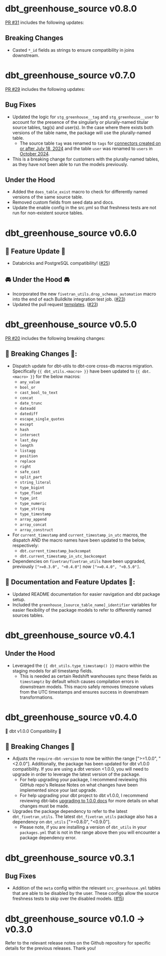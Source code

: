 # dbt_greenhouse_source v0.8.0
[PR #31](https://github.com/fivetran/dbt_greenhouse_source/pull/31) includes the following updates:

## Breaking Changes
- Casted `*_id` fields as strings to ensure compatibility in joins downstream.

# dbt_greenhouse_source v0.7.0
[PR #29](https://github.com/fivetran/dbt_greenhouse_source/pull/29) includes the following updates:

## Bug Fixes
- Updated the logic for `stg_greenhouse__tag` and `stg_greenhouse__user` to account for the presence of the singularly or plurally-named titular source tables, tag(s) and user(s). In the case where there exists both versions of the table name, the package will use the plurally-named table.
  - The source table `tag` was renamed to `tags` for [connectors created on or after July 18, 2024](https://fivetran.com/docs/connectors/applications/greenhouse/changelog#july2024) and the table `user` was renamed to `users` in [October 2024](https://fivetran.com/docs/connectors/applications/greenhouse/changelog#october2024).
- This is a breaking change for customers with the plurally-named tables, as they have not been able to run the models previously.

## Under the Hood
- Added the `does_table_exist` macro to check for differently named versions of the same source table.
- Removed custom fields from seed data and docs.
- Update the enable config in the src.yml so that freshness tests are not run for non-existent source tables.

# dbt_greenhouse_source v0.6.0
## 🎉 Feature Update 🎉
- Databricks and PostgreSQL compatibility! ([#25](https://github.com/fivetran/dbt_greenhouse_source/pull/25))

## 🚘 Under the Hood 🚘
- Incorporated the new `fivetran_utils.drop_schemas_automation` macro into the end of each Buildkite integration test job. ([#23](https://github.com/fivetran/dbt_greenhouse_source/pull/23))
- Updated the pull request [templates](/.github). ([#23](https://github.com/fivetran/dbt_greenhouse_source/pull/23))

# dbt_greenhouse_source v0.5.0
[PR #20](https://github.com/fivetran/dbt_greenhouse_source/pull/20) includes the following breaking changes:
## 🚨 Breaking Changes 🚨:
- Dispatch update for dbt-utils to dbt-core cross-db macros migration. Specifically `{{ dbt_utils.<macro> }}` have been updated to `{{ dbt.<macro> }}` for the below macros:
    - `any_value`
    - `bool_or`
    - `cast_bool_to_text`
    - `concat`
    - `date_trunc`
    - `dateadd`
    - `datediff`
    - `escape_single_quotes`
    - `except`
    - `hash`
    - `intersect`
    - `last_day`
    - `length`
    - `listagg`
    - `position`
    - `replace`
    - `right`
    - `safe_cast`
    - `split_part`
    - `string_literal`
    - `type_bigint`
    - `type_float`
    - `type_int`
    - `type_numeric`
    - `type_string`
    - `type_timestamp`
    - `array_append`
    - `array_concat`
    - `array_construct`
- For `current_timestamp` and `current_timestamp_in_utc` macros, the dispatch AND the macro names have been updated to the below, respectively:
    - `dbt.current_timestamp_backcompat`
    - `dbt.current_timestamp_in_utc_backcompat`
- Dependencies on `fivetran/fivetran_utils` have been upgraded, previously `[">=0.3.0", "<0.4.0"]` now `[">=0.4.0", "<0.5.0"]`.

## 🎉 Documentation and Feature Updates 🎉:
- Updated README documentation for easier navigation and dbt package setup.
- Included the `greenhouse_[source_table_name]_identifier` variables for easier flexibility of the package models to refer to differently named sources tables.

# dbt_greenhouse_source v0.4.1
## Under the Hood
- Leveraged the `{{ dbt_utils.type_timestamp() }}` macro within the staging models for all timestamp fields. 
  - This is needed as certain Redshift warehouses sync these fields as `timestamptz` by default which causes compilation errors in downstream models. This macro safely removes timezone values from the UTC timestamps and ensures success in downstream transformations.
# dbt_greenhouse_source v0.4.0
🎉 dbt v1.0.0 Compatibility 🎉
## 🚨 Breaking Changes 🚨
- Adjusts the `require-dbt-version` to now be within the range [">=1.0.0", "<2.0.0"]. Additionally, the package has been updated for dbt v1.0.0 compatibility. If you are using a dbt version <1.0.0, you will need to upgrade in order to leverage the latest version of the package.
  - For help upgrading your package, I recommend reviewing this GitHub repo's Release Notes on what changes have been implemented since your last upgrade.
  - For help upgrading your dbt project to dbt v1.0.0, I recommend reviewing dbt-labs [upgrading to 1.0.0 docs](https://docs.getdbt.com/docs/guides/migration-guide/upgrading-to-1-0-0) for more details on what changes must be made.
- Upgrades the package dependency to refer to the latest `dbt_fivetran_utils`. The latest `dbt_fivetran_utils` package also has a dependency on `dbt_utils` [">=0.8.0", "<0.9.0"].
  - Please note, if you are installing a version of `dbt_utils` in your `packages.yml` that is not in the range above then you will encounter a package dependency error.

# dbt_greenhouse_source v0.3.1

## Bug Fixes
- Addition of the `meta` config within the relevant `src_greenhouse.yml` tables that are able to be disabled by the user. These configs allow the source freshness tests to skip over the disabled models. ([#15](https://github.com/fivetran/dbt_greenhouse_source/pull/15))

# dbt_greenhouse_source v0.1.0 -> v0.3.0
Refer to the relevant release notes on the Github repository for specific details for the previous releases. Thank you!

